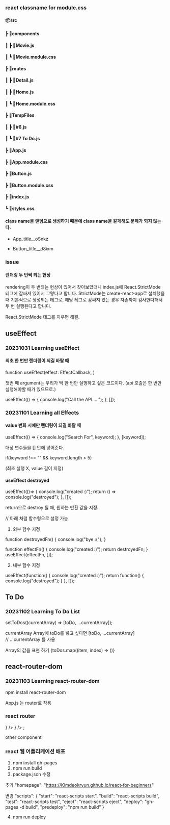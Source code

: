 ### react classname for module.css

#### 📦src
####  ┣ 📂components
####  ┃ ┣ 📜Movie.js
####  ┃ ┗ 📜Movie.module.css
####  ┣ 📂routes
####  ┃ ┣ 📜Detail.js
####  ┃ ┣ 📜Home.js
####  ┃ ┗ 📜Home.module.css
####  ┣ 📂TempFiles
####  ┃ ┣ 📜#6.js
####  ┃ ┗ 📜#7 To Do.js
####  ┣ 📜App.js
####  ┣ 📜App.module.css
####  ┣ 📜Button.js
####  ┣ 📜Button.module.css
####  ┣ 📜index.js
####  ┗ 📜styles.css


#### class name을 랜덤으로 생성하기 때문에 class name을 같게해도 문제가 되지 않는다.
- App_title__oSnkz

- Button_title__d8ixm

### issue
#### 렌더링 두 번씩 되는 현상

rendering이 두 번되는 현상이 있어서 찾아보았더니 index.js에
React.StrictMode 테그에 감싸져 있어서 그렇다고 합니다.
StrictMode는 create-react-app로 설치했을 때 기본적으로 생성되는 테그로,
해당 테그로 감싸져 있는 경우 자손까지 검사한다해서 두 번 실행된다고 합니다.

React.StrictMode 테그를 지우면 해결.


## useEffect

### 20231031  Learning useEffect

#### 최초 한 번만 렌더링이 되길 바랄 때

function useEffect(effect: EffectCallback, )

첫번 째 argument는 우리가 딱 한 번만 실행하고 싶은 코드이다.
(api 호출은 한 번만 실행해야할 때가 있으므로.)

  useEffect(() => {
    console.log("Call the API.....");
  }, []);


### 20231101  Learning all Effects

#### value 변화 시에만 렌더링이 되길 바랄 때

  useEffect(() => {
    console.log("Search For", keyword);
  }, [keyword]);

대상 변수들을 [] 안에 넣어준다.

if(keyword !== "" && keyword.length > 5)

(최초 실행 X, value 길이 지정)

#### useEffect destroyed

useEffect(()=> {
    console.log("created :)");
    return () => console.log("destroyed");
  }, []);

return으로 destroy 될 때, 원하는 반환 값을 지정.

// 아래 처럼 함수형으로 설정 가능

1. 외부 함수 지정

  function destroyedFn() {
    console.log("bye :(");
  }

  function effectFn() {
    console.log("created :)");
    return destroyedFn;
  }
  useEffect(effectFn, []);

2. 내부 함수 지정

  useEffect(function() {
    console.log("created :)");
    return function() { console.log("destroyed"); }
  }, []);


## To Do

### 20231102 Learning To Do List

setToDos((currentArray) => [toDo, ...currentArray]);

currentArray Array에 toDo를 넣고 싶다면 [toDo, ...currentArray]   
// ...currentArray 를 사용

Array의 값을 표현 하기
{toDos.map((item, index) => ()}

## react-router-dom

### 20231103 Learning react-router-dom

npm install react-router-dom

App.js 는 router로 작용

### react router

<Router>
    <Routes>
      <Route path="/" element={<Home />} />
      <Route path="/movie/:id" element={<Detail />} />
    </Routes>
  </Router>;

other component
<Link to="/movie">


### react 웹 어플리케이션 배포
1. npm install gh-pages
2. npm run build
3. package.json 수정

  추가
  "homepage": "https://Kimdeokryun.github.io/react-for-beginners"

  변경
    "scripts": {
    "start": "react-scripts start",
    "build": "react-scripts build",
    "test": "react-scripts test",
    "eject": "react-scripts eject",
    "deploy": "gh-pages -d build",
    "predeploy": "npm run build"
  }

4. npm run deploy